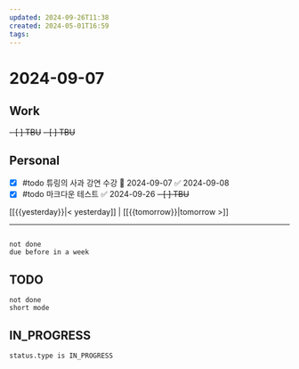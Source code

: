 ```yaml
---
updated: 2024-09-26T11:38
created: 2024-05-01T16:59
tags: 
---
```


# 2024-09-07

## Work

<del>- [ ] TBU</del>
<del>- [ ] TBU </del>

## Personal

- [x] #todo 튜링의 사과 강연 수강 📅 2024-09-07 ✅ 2024-09-08
- [x] #todo 마크다운 테스트 ✅ 2024-09-26
      <del>- [ ] TBU</del>

[[{{yesterday}}|< yesterday]] | [[{{tomorrow}}|tomorrow >]]

---

```tasks

not done
due before in a week
```

## TODO

```tasks
not done
short mode
```

## IN_PROGRESS

```tasks
status.type is IN_PROGRESS
```
